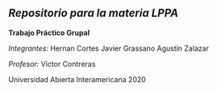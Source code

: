 ## ***Repositorio para la materia LPPA***
**Trabajo Práctico Grupal**

*Integrantes:*
Hernan Cortes
Javier Grassano
Agustín Zalazar

*Profesor:*
Víctor Contreras

Universidad Abierta Interamericana
2020

